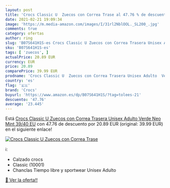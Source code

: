 ```yaml
---
layout: post
title: 'Crocs Classic U  Zuecos con Correa Trase al 47.76 % de descuento'
date: 2021-02-21 19:09:34
image: 'https://m.media-amazon.com/images/I/31rl2NblOOL._SL200_.jpg'
comments: true
category: ofertas
author: ring
slug: 'B07S641H1S-es Crocs Classic U Zuecos con Correa Trasera Unisex Adulto...'
sku: 'B07S641H1S-es'
tags: [ 'zuecos', ]
actualPrice: 20.89 EUR
currency: EUR
price: 20.89
comparePrice: 39.99 EUR
prodname: 'Crocs Classic U  Zuecos con Correa Trasera Unisex Adulto  Verde  Neo Mint   39/40 EU'
country: 'es'
flag: '🇪🇸'
brand: 'Crocs'
buyurl: 'https://www.amazon.es/dp/B07S641H1S/?tag=tolees-21'
descuento: '47.76'
average: '23.445'
---
```


Está [Crocs Classic U  Zuecos con Correa Trasera Unisex Adulto  Verde  Neo Mint   39/40 EU](https://www.amazon.es/dp/B07S641H1S/?tag=tolees-21) con 47.76 de descuento por 20.89 EUR (original: 39.99 EUR) en el siguiente enlace!

[![Crocs Classic U  Zuecos con Correa Trase](https://m.media-amazon.com/images/I/31rl2NblOOL._SL200_.jpg)](https://www.amazon.es/dp/B07S641H1S/?tag=tolees-21)

ℹ️:

- Calzado crocs
- Classic (10001)
- Chanclas Tiempo libre y sportwear Unisex Adulto

[🛒 Ver la oferta!!](https://www.amazon.es/dp/B07S641H1S/?tag=tolees-21)

